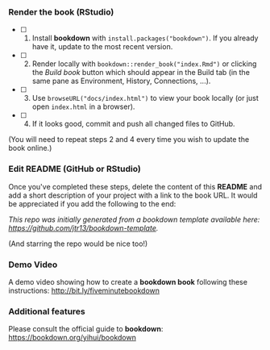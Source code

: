 ### Render the book (RStudio)

-   [ ] 1. Install **bookdown** with `install.packages("bookdown")`. If you already have it, update to the most recent version.

-   [ ] 2. Render locally with `bookdown::render_book("index.Rmd")` or clicking the *Build book* button which should appear in the Build tab (in the same pane as Environment, History, Connections, ...).

-   [ ] 3. Use `browseURL("docs/index.html")` to view your book locally (or just open `index.html` in a browser).

-   [ ] 4. If it looks good, commit and push all changed files to GitHub.

(You will need to repeat steps 2 and 4 every time you wish to update the book online.)

### Edit README (GitHub or RStudio)

Once you've completed these steps, delete the content of this **README** and add a short description of your project with a link to the book URL. It would be appreciated if you add the following to the end:

*This repo was initially generated from a bookdown template available here: <https://github.com/jtr13/bookdown-template>.*

(And starring the repo would be nice too!)

### Demo Video

A demo video showing how to create a **bookdown book** following these instructions: <http://bit.ly/fiveminutebookdown>

### Additional features

Please consult the official guide to **bookdown**: <https://bookdown.org/yihui/bookdown>
